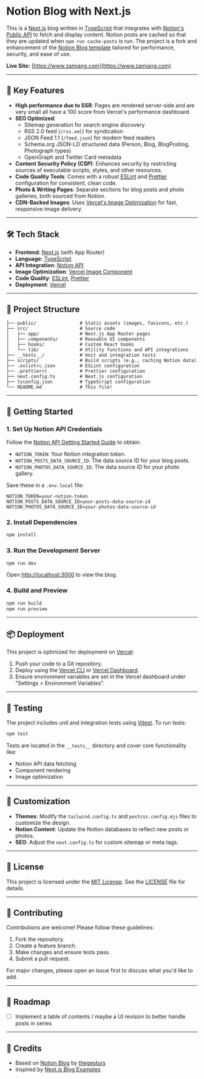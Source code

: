 # Notion Blog with Next.js

This is a [Next.js](https://nextjs.org/) blog written in [TypeScript](https://www.typescriptlang.org/) that integrates with [Notion's Public API](https://developers.notion.com) to fetch and display content. Notion posts are cached so that they are updated when `npm run cache-posts` is run. The project is a fork and enhancement of the [Notion Blog template](https://github.com/thegesturs/notion-blogs) tailored for performance, security, and ease of use.

**Live Site:** [https://www.zamiang.com](https://www.zamiang.com)

---

## 🌟 Key Features

- **High performance due to SSR**: Pages are rendered server-side and are very small all have a 100 score from Vercel's performance dashboard.
- **SEO Optimized**:
  - Sitemap generation for search engine discovery
  - RSS 2.0 feed (`/rss.xml`) for syndication
  - JSON Feed 1.1 (`/feed.json`) for modern feed readers
  - Schema.org JSON-LD structured data (Person, Blog, BlogPosting, Photograph types)
  - OpenGraph and Twitter Card metadata
- **Content Security Policy (CSP)**: Enhances security by restricting sources of executable scripts, styles, and other resources.
- **Code Quality Tools**: Comes with a robust [ESLint](https://eslint.org/) and [Prettier](https://prettier.io/) configuration for consistent, clean code.
- **Photo & Writing Pages**: Separate sections for blog posts and photo galleries, both sourced from Notion.
- **CDN-Backed Images**: Uses [Vercel's Image Optimization](https://vercel.com/docs/concepts/edge-network/image-optimization) for fast, responsive image delivery.

---

## 🛠️ Tech Stack

- **Frontend**: [Next.js](https://nextjs.org/) (with App Router)
- **Language**: [TypeScript](https://www.typescriptlang.org/)
- **API Integration**: [Notion API](https://developers.notion.com)
- **Image Optimization**: [Vercel Image Component](https://vercel.com/docs/concepts/edge-network/image-optimization)
- **Code Quality**: [ESLint](https://eslint.org/), [Prettier](https://prettier.io/)
- **Deployment**: [Vercel](https://vercel.com/)

---

## 📁 Project Structure

```
├── public/                # Static assets (images, favicons, etc.)
├── src/                   # Source code
│   ├── app/               # Next.js App Router pages
│   ├── components/        # Reusable UI components
│   ├── hooks/             # Custom React hooks
│   └── lib/               # Utility functions and API integrations
├── __tests__/             # Unit and integration tests
├── scripts/               # Build scripts (e.g., caching Notion data)
├── .eslintrc.json         # ESLint configuration
├── .prettierrc            # Prettier configuration
├── next.config.ts         # Next.js configuration
├── tsconfig.json          # TypeScript configuration
└── README.md              # This file!
```

---

## 🚀 Getting Started

### 1. **Set Up Notion API Credentials**

Follow the [Notion API Getting Started Guide](https://developers.notion.com/docs/getting-started) to obtain:

- `NOTION_TOKEN`: Your Notion integration token.
- `NOTION_POSTS_DATA_SOURCE_ID`: The data source ID for your blog posts.
- `NOTION_PHOTOS_DATA_SOURCE_ID`: The data source ID for your photo gallery.

Save these in a `.env.local` file:

```env
NOTION_TOKEN=your-notion-token
NOTION_POSTS_DATA_SOURCE_ID=your-posts-data-source-id
NOTION_PHOTOS_DATA_SOURCE_ID=your-photos-data-source-id
```

### 2. **Install Dependencies**

```bash
npm install
```

### 3. **Run the Development Server**

```bash
npm run dev
```

Open [http://localhost:3000](http://localhost:3000) to view the blog.

### 4. **Build and Preview**

```bash
npm run build
npm run preview
```

---

## 📦 Deployment

This project is optimized for deployment on [Vercel](https://vercel.com/):

1. Push your code to a Git repository.
2. Deploy using the [Vercel CLI](https://vercel.com/docs/cli) or [Vercel Dashboard](https://vercel.com/dashboard).
3. Ensure environment variables are set in the Vercel dashboard under "Settings > Environment Variables".

---

## 🧪 Testing

The project includes unit and integration tests using [Vitest](https://vitest.dev/). To run tests:

```bash
npm test
```

Tests are located in the `__tests__` directory and cover core functionality like:

- Notion API data fetching
- Component rendering
- Image optimization

---

## 📌 Customization

- **Themes**: Modify the `tailwind.config.ts` and `postcss.config.mjs` files to customize the design.
- **Notion Content**: Update the Notion databases to reflect new posts or photos.
- **SEO**: Adjust the `next.config.ts` for custom sitemap or meta tags.

---

## 📜 License

This project is licensed under the [MIT License](LICENSE). See the [LICENSE](LICENSE) file for details.

---

## 🤝 Contributing

Contributions are welcome! Please follow these guidelines:

1. Fork the repository.
2. Create a feature branch.
3. Make changes and ensure tests pass.
4. Submit a pull request.

For major changes, please open an issue first to discuss what you'd like to add.

---

## 📌 Roadmap

- [ ] Implement a table of contents / maybe a UI revision to better handle posts in series

---

## 🙏 Credits

- Based on [Notion Blog](https://github.com/thegesturs/notion-blogs) by [thegesturs](https://github.com/thegesturs)
- Inspired by [Next.js Blog Examples](https://github.com/vercel/next.js/tree/canary/examples/blog)
